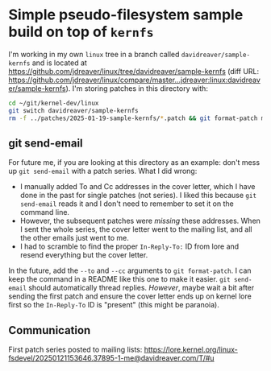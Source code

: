 # Simple pseudo-filesystem sample build on top of `kernfs`

I'm working in my own `linux` tree in a branch called `davidreaver/sample-kernfs` and is located at <https://github.com/jdreaver/linux/tree/davidreaver/sample-kernfs> (diff URL: <https://github.com/jdreaver/linux/compare/master...jdreaver:linux:davidreaver/sample-kernfs>). I'm storing patches in this directory with:

```sh
cd ~/git/kernel-dev/linux
git switch davidreaver/sample-kernfs
rm -f ../patches/2025-01-19-sample-kernfs/*.patch && git format-patch master...HEAD --base=origin/master -o ../patches/2025-01-19-sample-kernfs/ --cover-letter
```

## git send-email

For future me, if you are looking at this directory as an example: don't mess up `git send-email` with a patch series. What I did wrong:

- I manually added To and Cc addresses in the cover letter, which I have done in the past for single patches (not series). I liked this because `git send-email` reads it and I don't need to remember to set it on the command line.
- However, the subsequent patches were _missing_ these addresses. When I sent the whole series, the cover letter went to the mailing list, and all the other emails just went to me.
- I had to scramble to find the proper `In-Reply-To:` ID from lore and resend everything but the cover letter.

In the future, add the `--to` and `--cc` arguments to `git format-patch`. I can keep the command in a README like this one to make it easier. `git send-email` should automatically thread replies. _However_, maybe wait a bit after sending the first patch and ensure the cover letter ends up on kernel lore first so the `In-Reply-To` ID is "present" (this might be paranoia).

## Communication

First patch series posted to mailing lists: <https://lore.kernel.org/linux-fsdevel/20250121153646.37895-1-me@davidreaver.com/T/#u>
